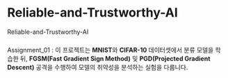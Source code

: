 # Reliable-and-Trustworthy-AI
Reliable-and-Trustworthy-AI

### 
Assignment_01 : 이 프로젝트는 **MNIST**와 **CIFAR-10** 데이터셋에서 분류 모델을 학습한 뒤, **FGSM(Fast Gradient Sign Method)** 및 **PGD(Projected Gradient Descent)** 공격을 수행하여 모델의 취약성을 분석하는 실험을 다룹니다. 
